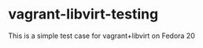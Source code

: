 vagrant-libvirt-testing
=======================

This is a simple test case for vagrant+libvirt on Fedora 20
